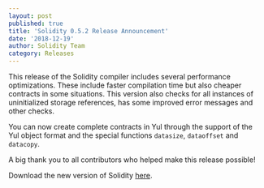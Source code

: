 ```yaml
---
layout: post
published: true
title: 'Solidity 0.5.2 Release Announcement'
date: '2018-12-19'
author: Solidity Team
category: Releases
---
```


This release of the Solidity compiler includes several performance optimizations. These include faster compilation time but also cheaper contracts in some situations. This version also checks for all instances of uninitialized storage references, has some improved error messages and other checks.

You can now create complete contracts in Yul through the support of the Yul object format and the special functions `datasize`, `dataoffset` and `datacopy`.

A big thank you to all contributors who helped make this release possible!

Download the new version of Solidity [here](https://github.com/ethereum/solidity/releases/tag/v0.5.2).
